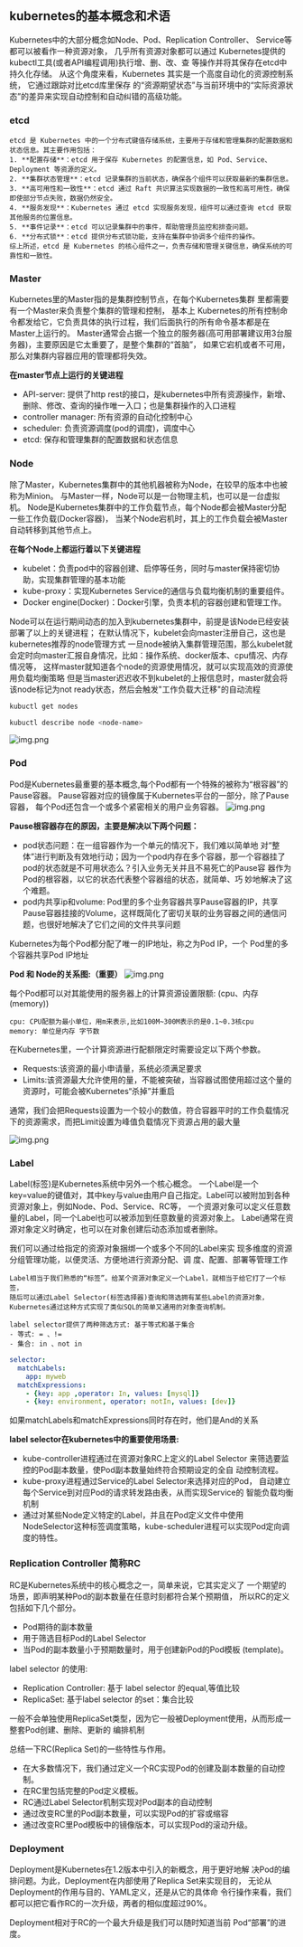 ## kubernetes的基本概念和术语
Kubernetes中的大部分概念如Node、Pod、Replication Controller、 Service等都可以被看作一种资源对象，
几乎所有资源对象都可以通过 Kubernetes提供的kubectl工具(或者API编程调用)执行增、删、改、查 等操作并将其保存在etcd中持久化存储。
从这个角度来看，Kubernetes 其实是一个高度自动化的资源控制系统，
它通过跟踪对比etcd库里保存 的“资源期望状态”与当前环境中的“实际资源状态”的差异来实现自动控制和自动纠错的高级功能。

### etcd
```text
etcd 是 Kubernetes 中的一个分布式键值存储系统，主要用于存储和管理集群的配置数据和状态信息。其主要作用包括：
1. **配置存储**：etcd 用于保存 Kubernetes 的配置信息，如 Pod、Service、Deployment 等资源的定义。
2. **集群状态管理**：etcd 记录集群的当前状态，确保各个组件可以获取最新的集群信息。
3. **高可用性和一致性**：etcd 通过 Raft 共识算法实现数据的一致性和高可用性，确保即使部分节点失败，数据仍然安全。
4. **服务发现**：Kubernetes 通过 etcd 实现服务发现，组件可以通过查询 etcd 获取其他服务的位置信息。
5. **事件记录**：etcd 可以记录集群中的事件，帮助管理员监控和排查问题。
6. **分布式锁**：etcd 提供分布式锁功能，支持在集群中协调多个组件的操作。
综上所述，etcd 是 Kubernetes 的核心组件之一，负责存储和管理关键信息，确保系统的可靠性和一致性。
```

### Master
Kubernetes里的Master指的是集群控制节点，在每个Kubernetes集群 里都需要有一个Master来负责整个集群的管理和控制，
基本上 Kubernetes的所有控制命令都发给它，它负责具体的执行过程，我们后面执行的所有命令基本都是在Master上运行的。
Master通常会占据一个独立的服务器(高可用部署建议用3台服务器)，主要原因是它太重要了，是整个集群的“首脑”，
如果它宕机或者不可用，那么对集群内容器应用的管理都将失效。

**在master节点上运行的关键进程**
- API-server: 提供了http rest的接口，是kubernetes中所有资源操作，新增、删除、修改、查询的操作唯一入口；也是集群操作的入口进程
- controller manager: 所有资源的自动化控制中心
- scheduler: 负责资源调度(pod的调度)，调度中心
- etcd: 保存和管理集群的配置数据和状态信息

### Node
除了Master，Kubernetes集群中的其他机器被称为Node，在较早的版本中也被称为Minion。
与Master一样，Node可以是一台物理主机，也可以是一台虚拟机。
Node是Kubernetes集群中的工作负载节点，每个Node都会被Master分配一些工作负载(Docker容器)，
当某个Node宕机时，其上的工作负载会被Master自动转移到其他节点上。

**在每个Node上都运行着以下关键进程**
- kubelet：负责pod中的容器创建、启停等任务，同时与master保持密切协助，实现集群管理的基本功能
- kube-proxy：实现Kubernetes Service的通信与负载均衡机制的重要组件。
- Docker engine(Docker)：Docker引擎，负责本机的容器创建和管理工作。

Node可以在运行期间动态的加入到kubernetes集群中，前提是该Node已经安装部署了以上的关键进程；
在默认情况下，kubelet会向master注册自己，这也是kubernetes推荐的node管理方式
一旦node被纳入集群管理范围，那么kubelet就会定时向master汇报自身情况，比如：操作系统、docker版本、cpu情况、内存情况等，
这样master就知道各个node的资源使用情况，就可以实现高效的资源使用负载均衡策略
但是当master迟迟收不到kubelet的上报信息时，master就会将该node标记为not ready状态，然后会触发"工作负载大迁移"的自动流程

```bash
kubuctl get nodes

kubuctl describe node <node-name>
```
![img.png](image/describe_node.png)

### Pod
Pod是Kubernetes最重要的基本概念,每个Pod都有一个特殊的被称为“根容器”的Pause容器。
Pause容器对应的镜像属于Kubernetes平台的一部分，除了Pause容器， 每个Pod还包含一个或多个紧密相关的用户业务容器。
![img.png](image/pod_componet.png)

**Pause根容器存在的原因，主要是解决以下两个问题：**
- pod状态问题：在一组容器作为一个单元的情况下，我们难以简单地 对“整体”进行判断及有效地行动；因为一个pod内存在多个容器，那一个容器挂了pod的状态就是不可用状态么？引入业务无关并且不易死亡的Pause容 器作为Pod的根容器，以它的状态代表整个容器组的状态，就简单、巧 妙地解决了这个难题。
- pod内共享ip和volume: Pod里的多个业务容器共享Pause容器的IP，共享Pause容器挂接的Volume，这样既简化了密切关联的业务容器之间的通信问题，也很好地解决了它们之间的文件共享问题

Kubernetes为每个Pod都分配了唯一的IP地址，称之为Pod IP，一个 Pod里的多个容器共享Pod IP地址

**Pod 和 Node的关系图:（重要）**
![img.png](image/pod_node_relation.png)

每个Pod都可以对其能使用的服务器上的计算资源设置限额: (cpu、内存(memory))
```text
cpu: CPU配额为最小单位，用m来表示,比如100M~300M表示的是0.1~0.3核cpu
memory: 单位是内存 字节数
```
在Kubernetes里，一个计算资源进行配额限定时需要设定以下两个参数。
- Requests:该资源的最小申请量，系统必须满足要求
- Limits:该资源最大允许使用的量，不能被突破，当容器试图使用超过这个量的资源时，可能会被Kubernetes“杀掉”并重启

通常，我们会把Requests设置为一个较小的数值，符合容器平时的工作负载情况下的资源需求，而把Limit设置为峰值负载情况下资源占用的最大量

![img.png](image/pod_endpoint.png)

### Label
Label(标签)是Kubernetes系统中另外一个核心概念。
一个Label是一个key=value的键值对，其中key与value由用户自己指定。Label可以被附加到各种资源对象上，例如Node、Pod、Service、RC等，
一个资源对象可以定义任意数量的Label，同一个Label也可以被添加到任意数量的资源对象上。
Label通常在资源对象定义时确定，也可以在对象创建后动态添加或者删除。

我们可以通过给指定的资源对象捆绑一个或多个不同的Label来实 现多维度的资源分组管理功能，以便灵活、方便地进行资源分配、调 度、配置、部署等管理工作

```text
Label相当于我们熟悉的“标签”。给某个资源对象定义一个Label，就相当于给它打了一个标签，
随后可以通过Label Selector(标签选择器)查询和筛选拥有某些Label的资源对象，
Kubernetes通过这种方式实现了类似SQL的简单又通用的对象查询机制。

label selector提供了两种筛选方式: 基于等式和基于集合
- 等式: = 、!=
- 集合: in 、not in
```
```yaml
selector:
  matchLabels:
    app: myweb
  matchExpressions:
    - {key: app ,operator: In, values: [mysql]}
    - {key: environment, operator: notIn, values: [dev]}

```
如果matchLabels和matchExpressions同时存在时，他们是And的关系

**label selector在kubernetes中的重要使用场景:**
- kube-controller进程通过在资源对象RC上定义的Label Selector 来筛选要监控的Pod副本数量，使Pod副本数量始终符合预期设定的全自 动控制流程。
- kube-proxy进程通过Service的Label Selector来选择对应的Pod， 自动建立每个Service到对应Pod的请求转发路由表，从而实现Service的 智能负载均衡机制
- 通过对某些Node定义特定的Label，并且在Pod定义文件中使用 NodeSelector这种标签调度策略，kube-scheduler进程可以实现Pod定向调 度的特性。


### Replication Controller 简称RC
RC是Kubernetes系统中的核心概念之一，简单来说，它其实定义了 一个期望的场景，即声明某种Pod的副本数量在任意时刻都符合某个预期值，
所以RC的定义包括如下几个部分。
- Pod期待的副本数量
- 用于筛选目标Pod的Label Selector
- 当Pod的副本数量小于预期数量时，用于创建新Pod的Pod模板 (template)。

label selector 的使用:
- Replication Controller: 基于 label selector 的equal,等值比较
- ReplicaSet: 基于label selector 的set：集合比较


一般不会单独使用ReplicaSet类型，因为它一般被Deployment使用，从而形成一整套Pod创建、删除、更新的 编排机制

总结一下RC(Replica Set)的一些特性与作用。
- 在大多数情况下，我们通过定义一个RC实现Pod的创建及副本数量的自动控制。
- 在RC里包括完整的Pod定义模板。
- RC通过Label Selector机制实现对Pod副本的自动控制
- 通过改变RC里的Pod副本数量，可以实现Pod的扩容或缩容
- 通过改变RC里Pod模板中的镜像版本，可以实现Pod的滚动升级。



### Deployment
Deployment是Kubernetes在1.2版本中引入的新概念，用于更好地解 决Pod的编排问题。为此，Deployment在内部使用了Replica Set来实现目的，
无论从Deployment的作用与目的、YAML定义，还是从它的具体命 令行操作来看，我们都可以把它看作RC的一次升级，两者的相似度超过90%。

Deployment相对于RC的一个最大升级是我们可以随时知道当前 Pod“部署”的进度。